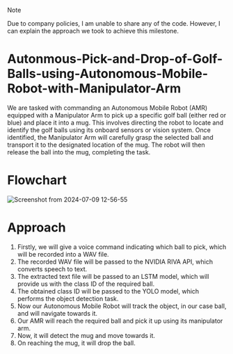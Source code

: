 > [!NOTE]
> Due to company policies, I am unable to share any of the code. However, I can explain the approach we took to achieve this milestone.

# Autonmous-Pick-and-Drop-of-Golf-Balls-using-Autonomous-Mobile-Robot-with-Manipulator-Arm

We are tasked with commanding an Autonomous Mobile Robot (AMR) equipped with a Manipulator Arm to pick up a specific golf ball (either red or blue) and place it into a mug. This involves directing the robot to locate and identify the golf balls using its onboard sensors or vision system. Once identified, the Manipulator Arm will carefully grasp the selected ball and transport it to the designated location of the mug. The robot will then release the ball into the mug, completing the task.

# Flowchart
![Screenshot from 2024-07-09 12-56-55](https://github.com/manush2312/Autonmous-Pick-and-Drop-of-Golf-Balls-using-Autonomous-Mobile-Robot-with-Manipulator-Arm/assets/112979444/852d5eaf-361d-4bcc-8f5a-d594b768ff02)

# Approach
1. Firstly, we will give a voice command indicating which ball to pick, which will be recorded into a WAV file.
2. The recorded WAV file will be passed to the NVIDIA RIVA API, which converts speech to text.
3. The extracted text file will be passed to an LSTM model, which will provide us with the class ID of the required ball.
4. The obtained class ID will be passed to the YOLO model, which performs the object detection task.
5. Now our Autonomous Mobile Robot will track the object, in our case ball, and will navigate towards it.
6. Our AMR will reach the required ball and pick it up using its manipulator arm.
7. Now, it will detect the mug and move towards it.
8. On reaching the mug, it will drop the ball.

